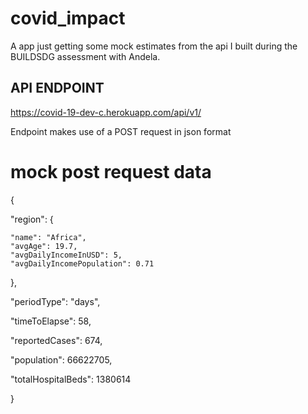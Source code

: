# covid_impact

A app just getting some mock estimates from the api I built during the BUILDSDG assessment with Andela.

## API ENDPOINT
https://covid-19-dev-c.herokuapp.com/api/v1/

Endpoint makes use of a POST request in json format


# mock post request data

{

  "region": {
  
    "name": "Africa",
    "avgAge": 19.7,
    "avgDailyIncomeInUSD": 5,
    "avgDailyIncomePopulation": 0.71
  },
  
  
  "periodType": "days",
  
  "timeToElapse": 58,
  
  "reportedCases": 674,
  
  "population": 66622705,
  
  "totalHospitalBeds": 1380614
  
}
